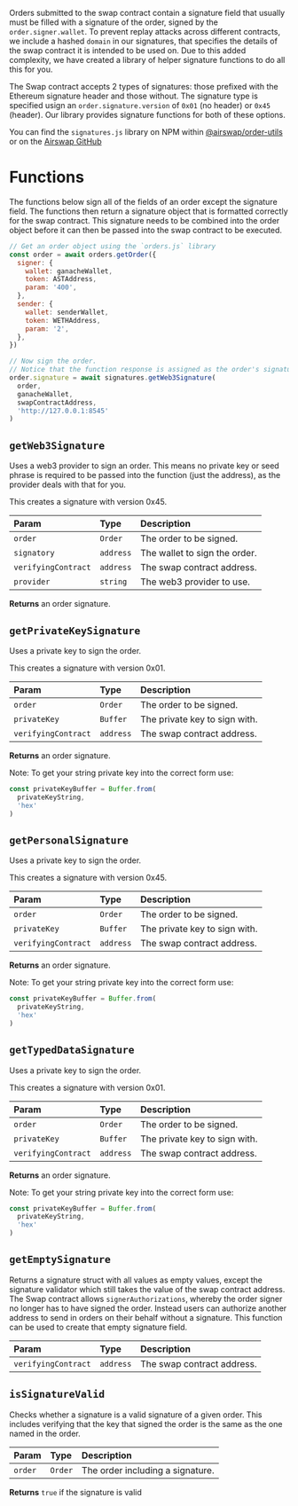 Orders submitted to the swap contract contain a signature field that usually must be filled with a signature of the order, signed by the `order.signer.wallet`. To prevent replay attacks across different contracts, we include a hashed `domain` in our signatures, that specifies the details of the swap contract it is intended to be used on. Due to this added complexity, we have created a library of helper signature functions to do all this for you.

The Swap contract accepts 2 types of signatures: those prefixed with the Ethereum signature header and those without. The signature type is specified usign an `order.signature.version` of `0x01` (no header) or `0x45` (header). Our library provides signature functions for both of these options.

You can find the `signatures.js` library on NPM within [@airswap/order-utils](https://www.npmjs.com/package/@airswap/order-utils) or on the [Airswap GitHub](https://github.com/airswap/airswap-protocols/blob/master/utils/order-utils/src/signatures.js)

# Functions

The functions below sign all of the fields of an order except the signature field. The functions then return a signature object that is formatted correctly for the swap contract. This signature needs to be combined into the order object before it can then be passed into the swap contract to be executed.

```javascript
// Get an order object using the `orders.js` library
const order = await orders.getOrder({
  signer: {
    wallet: ganacheWallet,
    token: ASTAddress,
    param: '400',
  },
  sender: {
    wallet: senderWallet,
    token: WETHAddress,
    param: '2',
  },
})

// Now sign the order.
// Notice that the function response is assigned as the order's signature
order.signature = await signatures.getWeb3Signature(
  order,
  ganacheWallet,
  swapContractAddress,
  'http://127.0.0.1:8545'
)
```

## `getWeb3Signature`

Uses a web3 provider to sign an order. This means no private key or seed phrase is required to be passed into the function (just the address), as the provider deals with that for you.

This creates a signature with version 0x45.

| Param               | Type     | Description                   |
| :------------------ | :------- | :---------------------------- |
| `order`             | `Order`  | The order to be signed.       | 
| `signatory`         | `address`| The wallet to sign the order. |
| `verifyingContract` | `address`| The swap contract address.    |
| `provider`          | `string` | The web3 provider to use.     |

**Returns** an order signature.

## `getPrivateKeySignature`

Uses a private key to sign the order.

This creates a signature with version 0x01.

| Param               | Type     | Description                   |
| :------------------ | :------- | :---------------------------- |
| `order`             | `Order`  | The order to be signed.       | 
| `privateKey`        | `Buffer` | The private key to sign with. |
| `verifyingContract` | `address`| The swap contract address.    |

**Returns** an order signature.

Note: To get your string private key into the correct form use:
```javascript
const privateKeyBuffer = Buffer.from(
  privateKeyString,
  'hex'
)
```

## `getPersonalSignature`

Uses a private key to sign the order.

This creates a signature with version 0x45.

| Param               | Type     | Description                   |
| :------------------ | :------- | :---------------------------- |
| `order`             | `Order`  | The order to be signed.       | 
| `privateKey`        | `Buffer` | The private key to sign with. |
| `verifyingContract` | `address`| The swap contract address.    |

**Returns** an order signature.

Note: To get your string private key into the correct form use:
```javascript
const privateKeyBuffer = Buffer.from(
  privateKeyString,
  'hex'
)
```

## `getTypedDataSignature`

Uses a private key to sign the order.

This creates a signature with version 0x01.

| Param               | Type     | Description                   |
| :------------------ | :------- | :---------------------------- |
| `order`             | `Order`  | The order to be signed.       | 
| `privateKey`        | `Buffer` | The private key to sign with. |
| `verifyingContract` | `address`| The swap contract address.    |

**Returns** an order signature.

Note: To get your string private key into the correct form use:
```javascript
const privateKeyBuffer = Buffer.from(
  privateKeyString,
  'hex'
)
```

## `getEmptySignature`

Returns a signature struct with all values as empty values, except the signature validator which still takes the value of the swap contract address. The Swap contract allows `signerAuthorizations`, whereby the order signer no longer has to have signed the order. Instead users can authorize another address to send in orders on their behalf without a signature. This function can be used to create that empty signature field.

| Param               | Type     | Description                   |
| :------------------ | :------- | :---------------------------- |
| `verifyingContract` | `address`| The swap contract address.    |


## `isSignatureValid`

Checks whether a signature is a valid signature of a given order. This includes verifying that the key that signed the order is the same as the one named in the order.

| Param               | Type     | Description                       |
| :------------------ | :------- | :-------------------------------- |
| `order`             | `Order`  | The order including a signature.  | 

**Returns** `true` if the signature is valid